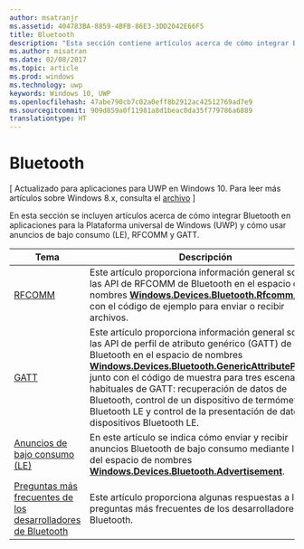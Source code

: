 ```yaml
---
author: msatranjr
ms.assetid: 404783BA-8859-4BFB-86E3-3DD2042E66F5
title: Bluetooth
description: "Esta sección contiene artículos acerca de cómo integrar Bluetooth en aplicaciones de la Plataforma universal de Windows (UWP) y cómo usar anuncios de bajo consumo (LE), RFCOMM y GATT."
ms.author: misatran
ms.date: 02/08/2017
ms.topic: article
ms.prod: windows
ms.technology: uwp
keywords: Windows 10, UWP
ms.openlocfilehash: 47abe790cb7c02a0eff8b2912ac42512769ad7e9
ms.sourcegitcommit: 909d859a0f11981a8d1beac0da35f779786a6889
translationtype: HT
---
```

# <a name="bluetooth"></a>Bluetooth

\[ Actualizado para aplicaciones para UWP en Windows 10. Para leer más artículos sobre Windows 8.x, consulta el [archivo](http://go.microsoft.com/fwlink/p/?linkid=619132) \]

En esta sección se incluyen artículos acerca de cómo integrar Bluetooth en aplicaciones para la Plataforma universal de Windows (UWP) y cómo usar anuncios de bajo consumo (LE), RFCOMM y GATT.

|Tema|Descripción|
|--------|------------------|
| [RFCOMM](send-or-receive-files-with-rfcomm.md)   | Este artículo proporciona información general sobre las API de RFCOMM de Bluetooth en el espacio de nombres [**Windows.Devices.Bluetooth.Rfcomm**](https://msdn.microsoft.com/library/windows/apps/Dn263529), junto con el código de ejemplo para enviar o recibir archivos. |
| [GATT](gatt-scenarios.md) | Este artículo proporciona información general sobre las API de perfil de atributo genérico (GATT) de Bluetooth en el espacio de nombres [**Windows.Devices.Bluetooth.GenericAttributeProfile**](https://msdn.microsoft.com/library/windows/apps/Dn297685), junto con el código de muestra para tres escenarios habituales de GATT: recuperación de datos de Bluetooth, control de un dispositivo de termómetro Bluetooth LE y control de la presentación de datos de dispositivos Bluetooth LE. |
| [Anuncios de bajo consumo (LE)](ble-beacon.md) | En este artículo se indica cómo enviar y recibir anuncios Bluetooth de bajo consumo mediante las API del espacio de nombres [**Windows.Devices.Bluetooth.Advertisement**](https://msdn.microsoft.com/library/windows/apps/Dn894325).  | 
| [Preguntas más frecuentes de los desarrolladores de Bluetooth](bluetooth-dev-faq.md) | Este artículo proporciona algunas respuestas a las preguntas más frecuentes de los desarrolladores de Bluetooth. 
